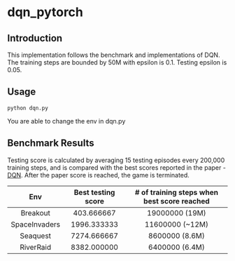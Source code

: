 # dqn_pytorch
## Introduction
This implementation follows the benchmark and implementations of DQN. The training steps are bounded by 50M with epsilon is 0.1. Testing epsilon is 0.05.

## Usage
```
python dqn.py
```
You are able to change the env in dqn.py

## Benchmark Results
Testing score is calculated by averaging 15 testing episodes every 200,000 training steps, and is compared with the best scores reported in the paper - [DQN](https://web.stanford.edu/class/psych209/Readings/MnihEtAlHassibis15NatureControlDeepRL.pdf). After the paper score is reached, the game is terminated. 

 Env | Best testing score | # of training steps when best score reached
:--:|:--:|:--:
 Breakout | 403.666667 | 19000000 (19M)
 SpaceInvaders | 1996.333333 | 11600000 (~12M)
 Seaquest | 7274.666667 | 8600000 (8.6M)
 RiverRaid | 8382.000000 | 6400000 (6.4M)

